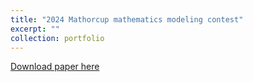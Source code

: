 ```yaml
---
title: "2024 Mathorcup mathematics modeling contest"
excerpt: ""
collection: portfolio
---
```


[Download paper here](http://yangyiqu.github.io/files/MCM2024.pdf)
